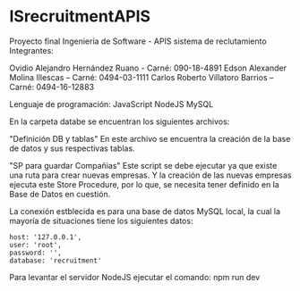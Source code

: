 # ISrecruitmentAPIS
Proyecto final Ingeniería de Software - APIS sistema de reclutamiento
Integrantes:

Ovidio Alejandro Hernández Ruano    -   Carné: 090-18-4891 
Edson Alexander Molina Illescas     –   Carné: 0494-03-1111
Carlos Roberto Villatoro Barrios    –   Carné: 0494-16-12883

Lenguaje de programación: JavaScript 
NodeJS
MySQL

En la carpeta databe se encuentran los siguientes archivos:

"Definición DB y tablas"
En este archivo se encuentra la creación de la base de datos y sus respectivas tablas.

"SP para guardar Compañias"
Este script se debe ejecutar ya que existe una ruta para crear nuevas empresas.
Y la creación de las nuevas empresas ejecuta este Store Procedure, por lo que, se necesita tener definido en la Base de Datos en cuestión.

La conexión estblecida es para una base de datos MySQL local, la cual la mayoría de situaciones tiene los siguientes datos:

    host: '127.0.0.1',
    user: 'root',
    password: '',
    database: 'recruitment'


Para levantar el servidor NodeJS ejecutar el comando:
npm run dev
